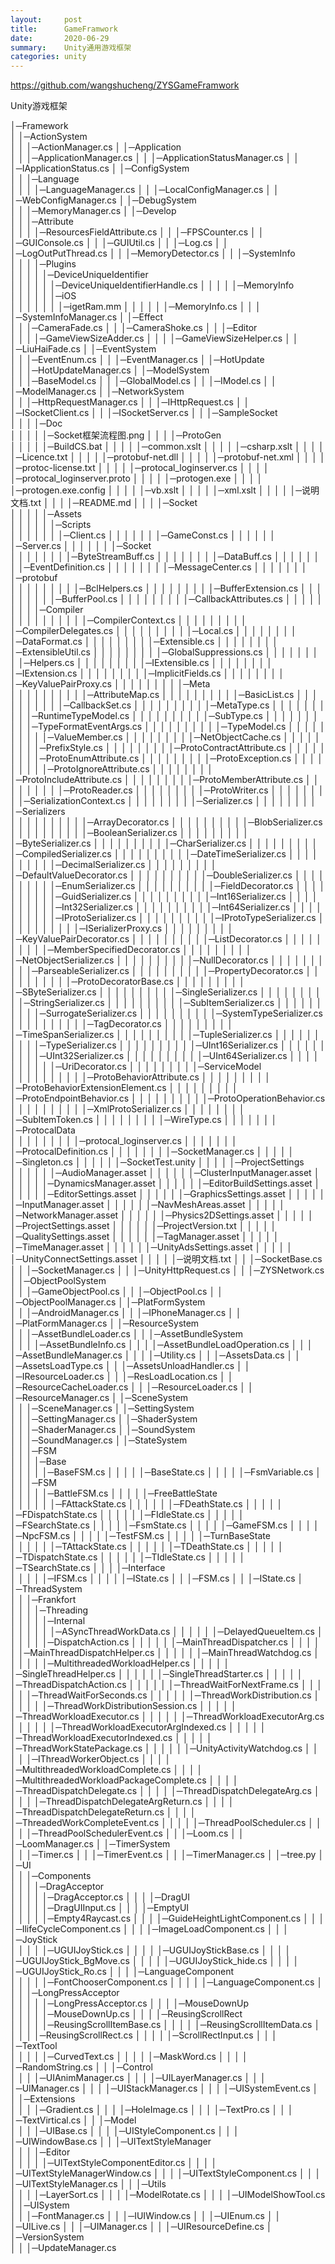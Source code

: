 ```yaml
---
layout:     post
title:      GameFramwork
date:       2020-06-29
summary:    Unity通用游戏框架
categories: unity
---
```


https://github.com/wangshucheng/ZYSGameFramwork

Unity游戏框架

│─Framework\
│  │─ActionSystem\
│  │  │─ActionManager.cs
│  │─Application\
│  │  │─ApplicationManager.cs
│  │  │─ApplicationStatusManager.cs
│  │  │─IApplicationStatus.cs
│  │─ConfigSystem\
│  │  │─Language\
│  │  │  │─LanguageManager.cs
│  │  │─LocalConfigManager.cs
│  │  │─WebConfigManager.cs
│  │─DebugSystem\
│  │  │─MemoryManager.cs
│  │─Develop\
│  │  │─Attribute\
│  │  │  │─ResourcesFieldAttribute.cs
│  │  │─FPSCounter.cs
│  │  │─GUIConsole.cs
│  │  │─GUIUtil.cs
│  │  │─Log.cs
│  │  │─LogOutPutThread.cs
│  │  │─MemoryDetector.cs
│  │  │─SystemInfo\
│  │  │  │─Plugins\
│  │  │  │  │─DeviceUniqueIdentifier\
│  │  │  │  │  │─DeviceUniqueIdentifierHandle.cs
│  │  │  │  │─MemoryInfo\
│  │  │  │  │  │─iOS\
│  │  │  │  │  │  │─igetRam.mm
│  │  │  │  │  │─MemoryInfo.cs
│  │  │  │─SystemInfoManager.cs
│  │─Effect\
│  │  │─CameraFade.cs
│  │  │─CameraShoke.cs
│  │  │─Editor\
│  │  │  │─GameViewSizeAdder.cs
│  │  │  │─GameViewSizeHelper.cs
│  │  │─LiuHaiFade.cs
│  │─EventSystem\
│  │  │─EventEnum.cs
│  │  │─EventManager.cs
│  │─HotUpdate\
│  │  │─HotUpdateManager.cs
│  │─ModelSystem\
│  │  │─BaseModel.cs
│  │  │─GlobalModel.cs
│  │  │─IModel.cs
│  │  │─ModelManager.cs
│  │─NetworkSystem\
│  │  │─HttpRequestManager.cs
│  │  │─IHttpRequest.cs
│  │  │─ISocketClient.cs
│  │  │─ISocketServer.cs
│  │  │─SampleSocket\
│  │  │  │─Doc\
│  │  │  │  │─Socket框架流程图.png
│  │  │  │─ProtoGen\
│  │  │  │  │─BuildCS.bat
│  │  │  │  │─common.xslt
│  │  │  │  │─csharp.xslt
│  │  │  │  │─Licence.txt
│  │  │  │  │─protobuf-net.dll
│  │  │  │  │─protobuf-net.xml
│  │  │  │  │─protoc-license.txt
│  │  │  │  │─protocal_loginserver.cs
│  │  │  │  │─protocal_loginserver.proto
│  │  │  │  │─protogen.exe
│  │  │  │  │─protogen.exe.config
│  │  │  │  │─vb.xslt
│  │  │  │  │─xml.xslt
│  │  │  │  │─说明文档.txt
│  │  │  │─README.md
│  │  │  │─Socket\
│  │  │  │  │─Assets\
│  │  │  │  │  │─Scripts\
│  │  │  │  │  │  │─Client.cs
│  │  │  │  │  │  │─GameConst.cs
│  │  │  │  │  │  │─Server.cs
│  │  │  │  │  │  │─Socket\
│  │  │  │  │  │  │  │─ByteStreamBuff.cs
│  │  │  │  │  │  │  │─DataBuff.cs
│  │  │  │  │  │  │  │─EventDefinition.cs
│  │  │  │  │  │  │  │─MessageCenter.cs
│  │  │  │  │  │  │  │─protobuf\
│  │  │  │  │  │  │  │  │─BclHelpers.cs
│  │  │  │  │  │  │  │  │─BufferExtension.cs
│  │  │  │  │  │  │  │  │─BufferPool.cs
│  │  │  │  │  │  │  │  │─CallbackAttributes.cs
│  │  │  │  │  │  │  │  │─Compiler\
│  │  │  │  │  │  │  │  │  │─CompilerContext.cs
│  │  │  │  │  │  │  │  │  │─CompilerDelegates.cs
│  │  │  │  │  │  │  │  │  │─Local.cs
│  │  │  │  │  │  │  │  │─DataFormat.cs
│  │  │  │  │  │  │  │  │─Extensible.cs
│  │  │  │  │  │  │  │  │─ExtensibleUtil.cs
│  │  │  │  │  │  │  │  │─GlobalSuppressions.cs
│  │  │  │  │  │  │  │  │─Helpers.cs
│  │  │  │  │  │  │  │  │─IExtensible.cs
│  │  │  │  │  │  │  │  │─IExtension.cs
│  │  │  │  │  │  │  │  │─ImplicitFields.cs
│  │  │  │  │  │  │  │  │─KeyValuePairProxy.cs
│  │  │  │  │  │  │  │  │─Meta\
│  │  │  │  │  │  │  │  │  │─AttributeMap.cs
│  │  │  │  │  │  │  │  │  │─BasicList.cs
│  │  │  │  │  │  │  │  │  │─CallbackSet.cs
│  │  │  │  │  │  │  │  │  │─MetaType.cs
│  │  │  │  │  │  │  │  │  │─RuntimeTypeModel.cs
│  │  │  │  │  │  │  │  │  │─SubType.cs
│  │  │  │  │  │  │  │  │  │─TypeFormatEventArgs.cs
│  │  │  │  │  │  │  │  │  │─TypeModel.cs
│  │  │  │  │  │  │  │  │  │─ValueMember.cs
│  │  │  │  │  │  │  │  │─NetObjectCache.cs
│  │  │  │  │  │  │  │  │─PrefixStyle.cs
│  │  │  │  │  │  │  │  │─ProtoContractAttribute.cs
│  │  │  │  │  │  │  │  │─ProtoEnumAttribute.cs
│  │  │  │  │  │  │  │  │─ProtoException.cs
│  │  │  │  │  │  │  │  │─ProtoIgnoreAttribute.cs
│  │  │  │  │  │  │  │  │─ProtoIncludeAttribute.cs
│  │  │  │  │  │  │  │  │─ProtoMemberAttribute.cs
│  │  │  │  │  │  │  │  │─ProtoReader.cs
│  │  │  │  │  │  │  │  │─ProtoWriter.cs
│  │  │  │  │  │  │  │  │─SerializationContext.cs
│  │  │  │  │  │  │  │  │─Serializer.cs
│  │  │  │  │  │  │  │  │─Serializers\
│  │  │  │  │  │  │  │  │  │─ArrayDecorator.cs
│  │  │  │  │  │  │  │  │  │─BlobSerializer.cs
│  │  │  │  │  │  │  │  │  │─BooleanSerializer.cs
│  │  │  │  │  │  │  │  │  │─ByteSerializer.cs
│  │  │  │  │  │  │  │  │  │─CharSerializer.cs
│  │  │  │  │  │  │  │  │  │─CompiledSerializer.cs
│  │  │  │  │  │  │  │  │  │─DateTimeSerializer.cs
│  │  │  │  │  │  │  │  │  │─DecimalSerializer.cs
│  │  │  │  │  │  │  │  │  │─DefaultValueDecorator.cs
│  │  │  │  │  │  │  │  │  │─DoubleSerializer.cs
│  │  │  │  │  │  │  │  │  │─EnumSerializer.cs
│  │  │  │  │  │  │  │  │  │─FieldDecorator.cs
│  │  │  │  │  │  │  │  │  │─GuidSerializer.cs
│  │  │  │  │  │  │  │  │  │─Int16Serializer.cs
│  │  │  │  │  │  │  │  │  │─Int32Serializer.cs
│  │  │  │  │  │  │  │  │  │─Int64Serializer.cs
│  │  │  │  │  │  │  │  │  │─IProtoSerializer.cs
│  │  │  │  │  │  │  │  │  │─IProtoTypeSerializer.cs
│  │  │  │  │  │  │  │  │  │─ISerializerProxy.cs
│  │  │  │  │  │  │  │  │  │─KeyValuePairDecorator.cs
│  │  │  │  │  │  │  │  │  │─ListDecorator.cs
│  │  │  │  │  │  │  │  │  │─MemberSpecifiedDecorator.cs
│  │  │  │  │  │  │  │  │  │─NetObjectSerializer.cs
│  │  │  │  │  │  │  │  │  │─NullDecorator.cs
│  │  │  │  │  │  │  │  │  │─ParseableSerializer.cs
│  │  │  │  │  │  │  │  │  │─PropertyDecorator.cs
│  │  │  │  │  │  │  │  │  │─ProtoDecoratorBase.cs
│  │  │  │  │  │  │  │  │  │─SByteSerializer.cs
│  │  │  │  │  │  │  │  │  │─SingleSerializer.cs
│  │  │  │  │  │  │  │  │  │─StringSerializer.cs
│  │  │  │  │  │  │  │  │  │─SubItemSerializer.cs
│  │  │  │  │  │  │  │  │  │─SurrogateSerializer.cs
│  │  │  │  │  │  │  │  │  │─SystemTypeSerializer.cs
│  │  │  │  │  │  │  │  │  │─TagDecorator.cs
│  │  │  │  │  │  │  │  │  │─TimeSpanSerializer.cs
│  │  │  │  │  │  │  │  │  │─TupleSerializer.cs
│  │  │  │  │  │  │  │  │  │─TypeSerializer.cs
│  │  │  │  │  │  │  │  │  │─UInt16Serializer.cs
│  │  │  │  │  │  │  │  │  │─UInt32Serializer.cs
│  │  │  │  │  │  │  │  │  │─UInt64Serializer.cs
│  │  │  │  │  │  │  │  │  │─UriDecorator.cs
│  │  │  │  │  │  │  │  │─ServiceModel\
│  │  │  │  │  │  │  │  │  │─ProtoBehaviorAttribute.cs
│  │  │  │  │  │  │  │  │  │─ProtoBehaviorExtensionElement.cs
│  │  │  │  │  │  │  │  │  │─ProtoEndpointBehavior.cs
│  │  │  │  │  │  │  │  │  │─ProtoOperationBehavior.cs
│  │  │  │  │  │  │  │  │  │─XmlProtoSerializer.cs
│  │  │  │  │  │  │  │  │─SubItemToken.cs
│  │  │  │  │  │  │  │  │─WireType.cs
│  │  │  │  │  │  │  │─ProtocalData\
│  │  │  │  │  │  │  │  │─protocal_loginserver.cs
│  │  │  │  │  │  │  │─ProtocalDefinition.cs
│  │  │  │  │  │  │  │─SocketManager.cs
│  │  │  │  │  │─Singleton.cs
│  │  │  │  │  │─SocketTest.unity
│  │  │  │  │─ProjectSettings\
│  │  │  │  │  │─AudioManager.asset
│  │  │  │  │  │─ClusterInputManager.asset
│  │  │  │  │  │─DynamicsManager.asset
│  │  │  │  │  │─EditorBuildSettings.asset
│  │  │  │  │  │─EditorSettings.asset
│  │  │  │  │  │─GraphicsSettings.asset
│  │  │  │  │  │─InputManager.asset
│  │  │  │  │  │─NavMeshAreas.asset
│  │  │  │  │  │─NetworkManager.asset
│  │  │  │  │  │─Physics2DSettings.asset
│  │  │  │  │  │─ProjectSettings.asset
│  │  │  │  │  │─ProjectVersion.txt
│  │  │  │  │  │─QualitySettings.asset
│  │  │  │  │  │─TagManager.asset
│  │  │  │  │  │─TimeManager.asset
│  │  │  │  │  │─UnityAdsSettings.asset
│  │  │  │  │  │─UnityConnectSettings.asset
│  │  │  │  │─说明文档.txt
│  │  │─SocketBase.cs
│  │  │─SocketManager.cs
│  │  │─UnityHttpRequest.cs
│  │  │─ZYSNetwork.cs
│  │─ObjectPoolSystem\
│  │  │─GameObjectPool.cs
│  │  │─ObjectPool.cs
│  │  │─ObjectPoolManager.cs
│  │─PlatFormSystem\
│  │  │─AndroidManager.cs
│  │  │─IPhoneManager.cs
│  │  │─PlatFormManager.cs
│  │─ResourceSystem\
│  │  │─AssetBundleLoader.cs
│  │  │─AssetBundleSystem\
│  │  │  │─AssetBundleInfo.cs
│  │  │  │─AssetBundleLoadOperation.cs
│  │  │  │─AssetBundleManager.cs
│  │  │  │─Utility.cs
│  │  │─AssetsData.cs
│  │  │─AssetsLoadType.cs
│  │  │─AssetsUnloadHandler.cs
│  │  │─IResourceLoader.cs
│  │  │─ResLoadLocation.cs
│  │  │─ResourceCacheLoader.cs
│  │  │─ResourceLoader.cs
│  │  │─ResourceManager.cs
│  │─SceneSystem\
│  │  │─SceneManager.cs
│  │─SettingSystem\
│  │  │─SettingManager.cs
│  │─ShaderSystem\
│  │  │─ShaderManager.cs
│  │─SoundSystem\
│  │  │─SoundManager.cs
│  │─StateSystem\
│  │  │─FSM\
│  │  │  │─Base\
│  │  │  │  │─BaseFSM.cs
│  │  │  │  │─BaseState.cs
│  │  │  │  │─FsmVariable.cs
│  │  │  │─FSM\
│  │  │  │  │─BattleFSM.cs
│  │  │  │  │─FreeBattleState\
│  │  │  │  │  │─FAttackState.cs
│  │  │  │  │  │─FDeathState.cs
│  │  │  │  │  │─FDispatchState.cs
│  │  │  │  │  │─FIdleState.cs
│  │  │  │  │  │─FSearchState.cs
│  │  │  │  │─FsmState.cs
│  │  │  │  │─GameFSM.cs
│  │  │  │  │─NpcFSM.cs
│  │  │  │  │─TestFSM.cs
│  │  │  │  │─TurnBaseState\
│  │  │  │  │  │─TAttackState.cs
│  │  │  │  │  │─TDeathState.cs
│  │  │  │  │  │─TDispatchState.cs
│  │  │  │  │  │─TIdleState.cs
│  │  │  │  │  │─TSearchState.cs
│  │  │  │─Interface\
│  │  │  │  │─IFSM.cs
│  │  │  │  │─IState.cs
│  │  │─FSM.cs
│  │  │─IState.cs
│  │─ThreadSystem\
│  │  │─Frankfort\
│  │  │  │─Threading\
│  │  │  │  │─Internal\
│  │  │  │  │  │─ASyncThreadWorkData.cs
│  │  │  │  │  │─DelayedQueueItem.cs
│  │  │  │  │  │─DispatchAction.cs
│  │  │  │  │  │─MainThreadDispatcher.cs
│  │  │  │  │  │─MainThreadDispatchHelper.cs
│  │  │  │  │  │─MainThreadWatchdog.cs
│  │  │  │  │  │─MultithreadedWorkloadHelper.cs
│  │  │  │  │  │─SingleThreadHelper.cs
│  │  │  │  │  │─SingleThreadStarter.cs
│  │  │  │  │  │─ThreadDispatchAction.cs
│  │  │  │  │  │─ThreadWaitForNextFrame.cs
│  │  │  │  │  │─ThreadWaitForSeconds.cs
│  │  │  │  │  │─ThreadWorkDistribution.cs
│  │  │  │  │  │─ThreadWorkDistributionSession.cs
│  │  │  │  │  │─ThreadWorkloadExecutor.cs
│  │  │  │  │  │─ThreadWorkloadExecutorArg.cs
│  │  │  │  │  │─ThreadWorkloadExecutorArgIndexed.cs
│  │  │  │  │  │─ThreadWorkloadExecutorIndexed.cs
│  │  │  │  │  │─ThreadWorkStatePackage.cs
│  │  │  │  │  │─UnityActivityWatchdog.cs
│  │  │  │  │─IThreadWorkerObject.cs
│  │  │  │  │─MultithreadedWorkloadComplete.cs
│  │  │  │  │─MultithreadedWorkloadPackageComplete.cs
│  │  │  │  │─ThreadDispatchDelegate.cs
│  │  │  │  │─ThreadDispatchDelegateArg.cs
│  │  │  │  │─ThreadDispatchDelegateArgReturn.cs
│  │  │  │  │─ThreadDispatchDelegateReturn.cs
│  │  │  │  │─ThreadedWorkCompleteEvent.cs
│  │  │  │  │─ThreadPoolScheduler.cs
│  │  │  │  │─ThreadPoolSchedulerEvent.cs
│  │  │─Loom.cs
│  │  │─LoomManager.cs
│  │─TimerSystem\
│  │  │─Timer.cs
│  │  │─TimerEvent.cs
│  │  │─TimerManager.cs
│  │─tree.py
│  │─UI\
│  │  │─Components\
│  │  │  │─DragAcceptor\
│  │  │  │  │─DragAcceptor.cs
│  │  │  │─DragUI\
│  │  │  │  │─DragUIInput.cs
│  │  │  │─EmptyUI\
│  │  │  │  │─Empty4Raycast.cs
│  │  │  │─GuideHeightLightComponent.cs
│  │  │  │─IlifeCycleComponent.cs
│  │  │  │─ImageLoadComponent.cs
│  │  │  │─JoyStick\
│  │  │  │  │─UGUIJoyStick.cs
│  │  │  │  │─UGUIJoyStickBase.cs
│  │  │  │  │─UGUIJoyStick_BgMove.cs
│  │  │  │  │─UGUIJoyStick_hide.cs
│  │  │  │  │─UGUIJoyStick_Ro.cs
│  │  │  │─LanguageComponent\
│  │  │  │  │─FontChooserComponent.cs
│  │  │  │  │─LanguageComponent.cs
│  │  │  │─LongPressAcceptor\
│  │  │  │  │─LongPressAcceptor.cs
│  │  │  │─MouseDownUp\
│  │  │  │  │─MouseDownUp.cs
│  │  │  │─ReusingScrollRect\
│  │  │  │  │─ReusingScrollItemBase.cs
│  │  │  │  │─ReusingScrollItemData.cs
│  │  │  │  │─ReusingScrollRect.cs
│  │  │  │  │─ScrollRectInput.cs
│  │  │  │─TextTool\
│  │  │  │  │─CurvedText.cs
│  │  │  │  │─MaskWord.cs
│  │  │  │  │─RandomString.cs
│  │  │─Control\
│  │  │  │─UIAnimManager.cs
│  │  │  │─UILayerManager.cs
│  │  │  │─UIManager.cs
│  │  │  │─UIStackManager.cs
│  │  │  │─UISystemEvent.cs
│  │  │─Extensions\
│  │  │  │─Gradient.cs
│  │  │  │─HoleImage.cs
│  │  │  │─TextPro.cs
│  │  │  │─TextVirtical.cs
│  │  │─Model\
│  │  │  │─UIBase.cs
│  │  │  │─UIStyleComponent.cs
│  │  │  │─UIWindowBase.cs
│  │  │─UITextStyleManager\
│  │  │  │─Editor\
│  │  │  │  │─UITextStyleComponentEditor.cs
│  │  │  │  │─UITextStyleManagerWindow.cs
│  │  │  │─UITextStyleComponent.cs
│  │  │  │─UITextStyleManager.cs
│  │  │─Utils\
│  │  │  │─LayerSort.cs
│  │  │  │─ModelRotate.cs
│  │  │  │─UIModelShowTool.cs
│  │─UISystem\
│  │  │─FontManager.cs
│  │  │─IUIWindow.cs
│  │  │─UIEnum.cs
│  │  │─UILive.cs
│  │  │─UIManager.cs
│  │  │─UIResourceDefine.cs
│  │─VersionSystem\
│  │  │─UpdateManager.cs
